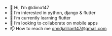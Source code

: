 - 👋 Hi, I’m @dimo147
- 👀 I’m interested in python, django & flutter
- 🌱 I’m currently learning flutter
- 💞️ I’m looking to collaborate on mobile apps
- 📫 How to reach me omidjalilian147@gmail.com

<!---
dimo147/dimo147 is a ✨ special ✨ repository because its `README.md` (this file) appears on your GitHub profile.
You can click the Preview link to take a look at your changes.
--->
